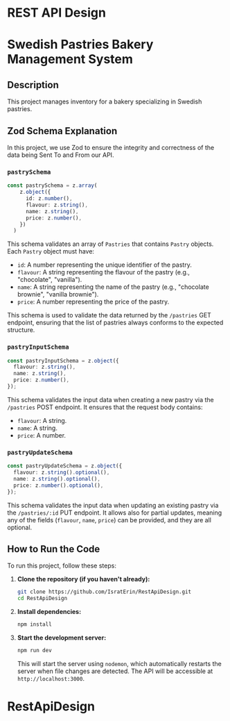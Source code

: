 # REST API Design 

# Swedish Pastries Bakery Management System 

## Description 

This project manages inventory for a bakery specializing in Swedish pastries. 
## Zod Schema Explanation

In this project, we use Zod to ensure the integrity and correctness of the data being Sent To and From our API.

### `pastrySchema`

```typescript
const pastrySchema = z.array(
    z.object({
      id: z.number(),
      flavour: z.string(),
      name: z.string(),
      price: z.number(),
    })
  )
```

This schema validates an array of `Pastries` that contains `Pastry` objects. Each `Pastry` object must have:
- `id`: A number representing the unique identifier of the pastry.
- `flavour`: A string representing the flavour of the pastry (e.g., "chocolate", "vanilla").
- `name`: A string representing the name of the pastry (e.g., "chocolate brownie", "vanilla brownie").
- `price`: A number representing the price of the pastry.

This schema is used to validate the data returned by the `/pastries` GET endpoint, ensuring that the list of pastries always conforms to the expected structure.

### `pastryInputSchema`

```typescript
const pastryInputSchema = z.object({
  flavour: z.string(),
  name: z.string(),
  price: z.number(),
});
```

This schema validates the input data when creating a new pastry via the `/pastries` POST endpoint. It ensures that the request body contains:
- `flavour`: A string.
- `name`: A string.
- `price`: A number.

### `pastryUpdateSchema`

```typescript
const pastryUpdateSchema = z.object({
  flavour: z.string().optional(),
  name: z.string().optional(),
  price: z.number().optional(),
});
```

This schema validates the input data when updating an existing pastry via the `/pastries/:id` PUT endpoint. It allows also for partial updates, meaning any of the fields (`flavour`, `name`, `price`) can be provided, and they are all optional.

## How to Run the Code

To run this project, follow these steps:

1.  **Clone the repository (if you haven't already):**
    ```bash
    git clone https://github.com/IsratErin/RestApiDesign.git
    cd RestApiDesign
    ```

2.  **Install dependencies:**
    ```bash
    npm install
    ```

3.  **Start the development server:**
    ```bash
    npm run dev
    ```

    This will start the server using `nodemon`, which automatically restarts the server when file changes are detected. The API will be accessible at `http://localhost:3000`.

# RestApiDesign